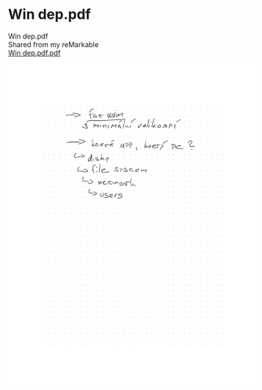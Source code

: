 # Win dep.pdf
Win dep.pdf  
Shared from my reMarkable  
[Win dep.pdf.pdf](file:///F:/Downloads/Win%20dep.pdf.pdf)
  
![Image-1](Windep.pdf_1.png)

